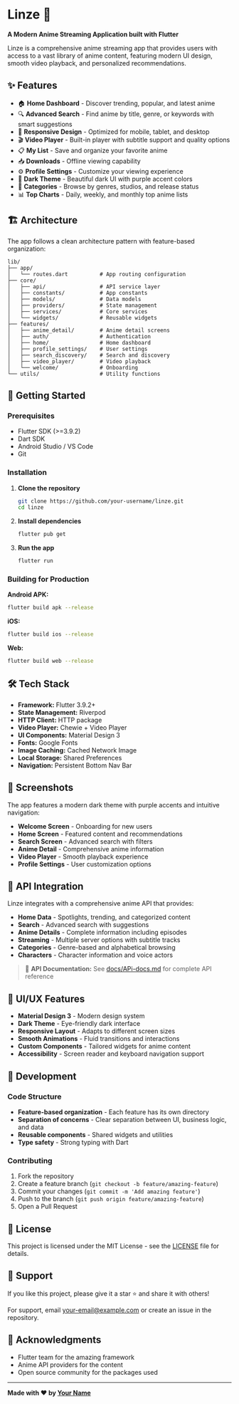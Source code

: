 # Linze 🎌

**A Modern Anime Streaming Application built with Flutter**

Linze is a comprehensive anime streaming app that provides users with access to a vast library of anime content, featuring modern UI design, smooth video playback, and personalized recommendations.

## ✨ Features

- 🏠 **Home Dashboard** - Discover trending, popular, and latest anime
- 🔍 **Advanced Search** - Find anime by title, genre, or keywords with smart suggestions
- 📱 **Responsive Design** - Optimized for mobile, tablet, and desktop
- 🎬 **Video Player** - Built-in player with subtitle support and quality options
- 📋 **My List** - Save and organize your favorite anime
- 📥 **Downloads** - Offline viewing capability
- ⚙️ **Profile Settings** - Customize your viewing experience
- 🌙 **Dark Theme** - Beautiful dark UI with purple accent colors
- 🎯 **Categories** - Browse by genres, studios, and release status
- 📊 **Top Charts** - Daily, weekly, and monthly top anime lists

## 🏗️ Architecture

The app follows a clean architecture pattern with feature-based organization:

```
lib/
├── app/
│   └── routes.dart          # App routing configuration
├── core/
│   ├── api/                 # API service layer
│   ├── constants/           # App constants
│   ├── models/              # Data models
│   ├── providers/           # State management
│   ├── services/            # Core services
│   └── widgets/             # Reusable widgets
├── features/
│   ├── anime_detail/        # Anime detail screens
│   ├── auth/                # Authentication
│   ├── home/                # Home dashboard
│   ├── profile_settings/    # User settings
│   ├── search_discovery/    # Search and discovery
│   ├── video_player/        # Video playback
│   └── welcome/             # Onboarding
└── utils/                   # Utility functions
```

## 🚀 Getting Started

### Prerequisites

- Flutter SDK (>=3.9.2)
- Dart SDK
- Android Studio / VS Code
- Git

### Installation

1. **Clone the repository**
   ```bash
   git clone https://github.com/your-username/linze.git
   cd linze
   ```

2. **Install dependencies**
   ```bash
   flutter pub get
   ```

3. **Run the app**
   ```bash
   flutter run
   ```

### Building for Production

**Android APK:**
```bash
flutter build apk --release
```

**iOS:**
```bash
flutter build ios --release
```

**Web:**
```bash
flutter build web --release
```

## 🛠️ Tech Stack

- **Framework:** Flutter 3.9.2+
- **State Management:** Riverpod
- **HTTP Client:** HTTP package
- **Video Player:** Chewie + Video Player
- **UI Components:** Material Design 3
- **Fonts:** Google Fonts
- **Image Caching:** Cached Network Image
- **Local Storage:** Shared Preferences
- **Navigation:** Persistent Bottom Nav Bar

## 📱 Screenshots

The app features a modern dark theme with purple accents and intuitive navigation:

- **Welcome Screen** - Onboarding for new users
- **Home Screen** - Featured content and recommendations
- **Search Screen** - Advanced search with filters
- **Anime Detail** - Comprehensive anime information
- **Video Player** - Smooth playback experience
- **Profile Settings** - User customization options

## 🔌 API Integration

Linze integrates with a comprehensive anime API that provides:

- **Home Data** - Spotlights, trending, and categorized content
- **Search** - Advanced search with suggestions
- **Anime Details** - Complete information including episodes
- **Streaming** - Multiple server options with subtitle tracks
- **Categories** - Genre-based and alphabetical browsing
- **Characters** - Character information and voice actors

> 📖 **API Documentation:** See [docs/APi-docs.md](docs/APi-docs.md) for complete API reference

## 🎨 UI/UX Features

- **Material Design 3** - Modern design system
- **Dark Theme** - Eye-friendly dark interface
- **Responsive Layout** - Adapts to different screen sizes
- **Smooth Animations** - Fluid transitions and interactions
- **Custom Components** - Tailored widgets for anime content
- **Accessibility** - Screen reader and keyboard navigation support

## 🚀 Development

### Code Structure

- **Feature-based organization** - Each feature has its own directory
- **Separation of concerns** - Clear separation between UI, business logic, and data
- **Reusable components** - Shared widgets and utilities
- **Type safety** - Strong typing with Dart

### Contributing

1. Fork the repository
2. Create a feature branch (`git checkout -b feature/amazing-feature`)
3. Commit your changes (`git commit -m 'Add amazing feature'`)
4. Push to the branch (`git push origin feature/amazing-feature`)
5. Open a Pull Request

## 📄 License

This project is licensed under the MIT License - see the [LICENSE](LICENSE) file for details.

## 🤝 Support

If you like this project, please give it a star ⭐ and share it with others!

For support, email your-email@example.com or create an issue in the repository.

## 🙏 Acknowledgments

- Flutter team for the amazing framework
- Anime API providers for the content
- Open source community for the packages used

---

**Made with ❤️ by [Your Name](https://github.com/your-username)**
